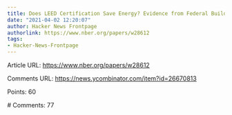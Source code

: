 ```yaml
---
title: Does LEED Certification Save Energy? Evidence from Federal Buildings
date: "2021-04-02 12:20:07"
author: Hacker News Frontpage
authorlink: https://www.nber.org/papers/w28612
tags:
- Hacker-News-Frontpage
---
```


<p>Article URL: <a href="https://www.nber.org/papers/w28612">https://www.nber.org/papers/w28612</a></p>
<p>Comments URL: <a href="https://news.ycombinator.com/item?id=26670813">https://news.ycombinator.com/item?id=26670813</a></p>
<p>Points: 60</p>
<p># Comments: 77</p>
